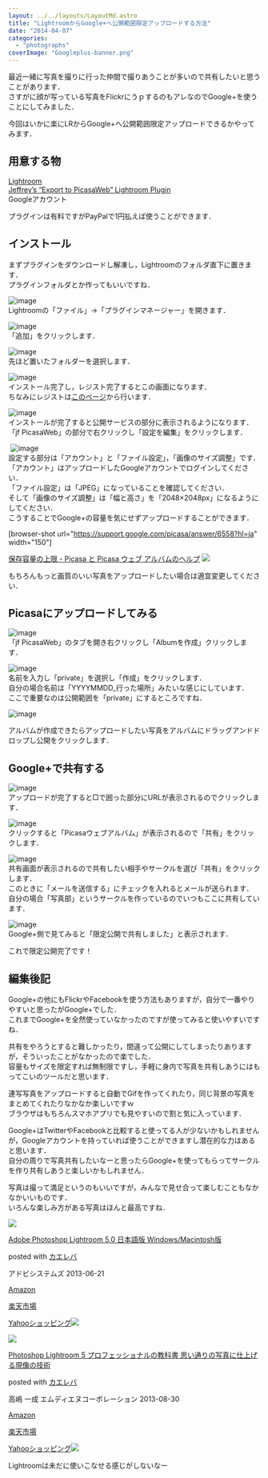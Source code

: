 ```yaml
---
layout: ../../layouts/LayoutMd.astro
title: "LightroomからGoogle+へ公開範囲限定アップロードする方法"
date: "2014-04-07"
categories: 
  - "photographs"
coverImage: "Googleplus-banner.png"
---
```


最近一緒に写真を撮りに行った仲間で撮りあうことが多いので共有したいと思うことがあります．  
さすがに顔が写っている写真をFlickrにうｐするのもアレなのでGoogle+を使うことにしてみました．

今回はいかに楽にLRからGoogle+へ公開範囲限定アップロードできるかやってみます．

## 用意する物

[Lightroom](http://www.adobe.com/jp/products/photoshop-lightroom.html)  
[Jeffrey’s “Export to PicasaWeb” Lightroom Plugin](http://regex.info/blog/lightroom-goodies/picasaweb)  
Googleアカウント

プラグインは有料ですがPayPalで1円払えば使うことができます．

## インストール

まずプラグインをダウンロードし解凍し，Lightroomのフォルダ直下に置きます．  
プラグインフォルダとか作ってもいいですね．

![image](images/image.png "image")   
Lightroomの「ファイル」→「プラグインマネージャー」を開きます．

![image](images/image1.png "image")  
「追加」をクリックします．

![image](images/image2.png "image")  
先ほど置いたフォルダーを選択します．

![image](images/image3.png "image")  
インストール完了し，レジスト完了するとこの画面になります．  
ちなみにレジストは[このページ](http://regex.info/blog/lightroom-goodies/register)から行います．

![image](images/image4.png "image")  
インストールが完了すると公開サービスの部分に表示されるようになります．  
「jf PicasaWeb」の部分で右クリックし「設定を編集」をクリックします．

 ![image](images/image5.png "image")  
設定する部分は「アカウント」と「ファイル設定」，「画像のサイズ調整」です．  
「アカウント」はアップロードしたGoogleアカウントでログインしてください．  
「ファイル設定」は「JPEG」になっていることを確認してください．  
そして「画像のサイズ調整」は「幅と高さ」を「2048×2048px」になるようにしてください．  
こうすることでGoogle+の容量を気にせずアップロードすることができます．

\[browser-shot url="https://support.google.com/picasa/answer/6558?hl=ja" width="150"\]

[保存容量の上限 - Picasa と Picasa ウェブ アルバムのヘルプ](https://support.google.com/picasa/answer/6558?hl=ja) [![](http://b.hatena.ne.jp/entry/image/https://support.google.com/picasa/answer/6558?hl=ja)](http://b.hatena.ne.jp/entry/https://support.google.com/picasa/answer/6558?hl=ja)

もちろんもっと画質のいい写真をアップロードしたい場合は適宜変更してください．

## Picasaにアップロードしてみる

![image](images/image6.png "image")   
「jf PicasaWeb」のタブを開き右クリックし「Albumを作成」クリックします．

![image](images/image7.png "image")  
名前を入力し「private」を選択し「作成」をクリックします．  
自分の場合名前は「YYYYMMDD\_行った場所」みたいな感じにしています．  
ここで重要なのは公開範囲を「private」にするところですね．

![image](images/image8.png "image")

アルバムが作成できたらアップロードしたい写真をアルバムにドラッグアンドドロップし公開をクリックします．

## Google+で共有する

![image](images/image9.png "image")  
アップロードが完了すると□で囲った部分にURLが表示されるのでクリックします．

![image](images/image10.png "image")  
クリックすると「Picasaウェブアルバム」が表示されるので「共有」をクリックします．

![image](images/image11.png "image")  
共有画面が表示されるので共有したい相手やサークルを選び「共有」をクリックします．  
このときに「メールを送信する」にチェックを入れるとメールが送られます．  
自分の場合「写真部」というサークルを作っているのでいつもここに共有しています．

![image](images/image12.png "image")  
Google+側で見てみると「限定公開で共有しました」と表示されます．

これで限定公開完了です！

## 編集後記

Google+の他にもFlickrやFacebookを使う方法もありますが，自分で一番やりやすいと思ったがGoogle+でした．  
これまでGoogle+を全然使っていなかったのですが使ってみると使いやすいですね．

共有をやろうとすると難しかったり，間違って公開にしてしまったりありますが，そういったことがなかったので楽でした．  
容量もサイズを限定すれば無制限ですし，手軽に身内で写真を共有しあうにはもってこいのツールだと思います．

連写写真をアップロードすると自動でGifを作ってくれたり，同じ背景の写真をまとめてくれたりなかなか楽しいですｗ  
ブラウザはもちろんスマホアプリでも見やすいので割と気に入っています．

Google+はTwitterやFacebookと比較すると使ってる人が少ないかもしれませんが，Googleアカウントを持っていれば使うことができますし潜在的な力はあると思います．  
自分の周りで写真共有したいなーと思ったらGoogle+を使ってもらってサークルを作り共有しあうと楽しいかもしれません．

写真は撮って満足というのもいいですが，みんなで見せ合って楽しむこともなかなかいいものです．  
いろんな楽しみ方がある写真はほんと最高ですね．

[![](images/41Nf2zmv%2BlL._SL160_.jpg)](https://www.amazon.co.jp/exec/obidos/ASIN/B00DAOTQJE/mizuka123-22/ref=nosim/)

[Adobe Photoshop Lightroom 5.0 日本語版 Windows/Macintosh版](https://www.amazon.co.jp/exec/obidos/ASIN/B00DAOTQJE/mizuka123-22/ref=nosim/)

posted with [カエレバ](http://kaereba.com)

アドビシステムズ 2013-06-21

[Amazon](http://www.amazon.co.jp/gp/search?keywords=Adobe%20Photoshop%20Lightroom%205.0&__mk_ja_JP=%83J%83%5E%83J%83i&tag=mizuka123-22 "アマゾン")

[楽天市場](http://hb.afl.rakuten.co.jp/hgc/032b53ee.4b34c5ee.0f4a541e.f440145e/?pc=http%3A%2F%2Fsearch.rakuten.co.jp%2Fsearch%2Fmall%2FAdobe%2520Photoshop%2520Lightroom%25205.0%2F-%2Ff.1-p.1-s.1-sf.0-st.A-v.2%3Fx%3D0%26scid%3Daf_ich_link_urltxt%26m%3Dhttp%3A%2F%2Fm.rakuten.co.jp%2F "楽天市場")

[Yahooショッピング![](//ad.jp.ap.valuecommerce.com/servlet/gifbanner?sid=3066752&pid=881990642)](//ck.jp.ap.valuecommerce.com/servlet/referral?sid=3066752&pid=881990642&vc_url=http%3A%2F%2Fshopping.search.yahoo.co.jp%2Fsearch%3FuIv%3Don%26ei%3DUTF-8%26tab_ex%3Dcommerce%26slider%3D0%26va%3DAdobe%2520Photoshop%2520Lightroom%25205.0 "Yahooショッピング")

[![](images/51RK-WaYl6L._SL160_.jpg)](https://www.amazon.co.jp/exec/obidos/ASIN/4844363638/mizuka123-22/ref=nosim/)

[Photoshop Lightroom 5 プロフェッショナルの教科書 思い通りの写真に仕上げる現像の技術](https://www.amazon.co.jp/exec/obidos/ASIN/4844363638/mizuka123-22/ref=nosim/)

posted with [カエレバ](http://kaereba.com)

高嶋 一成 エムディエヌコーポレーション 2013-08-30

[Amazon](http://www.amazon.co.jp/gp/search?keywords=Photoshop%20Lightroom%205&__mk_ja_JP=%83J%83%5E%83J%83i&tag=mizuka123-22 "アマゾン")

[楽天市場](http://hb.afl.rakuten.co.jp/hgc/032b53ee.4b34c5ee.0f4a541e.f440145e/?pc=http%3A%2F%2Fsearch.rakuten.co.jp%2Fsearch%2Fmall%2FPhotoshop%2520Lightroom%25205%2F-%2Ff.1-p.1-s.1-sf.0-st.A-v.2%3Fx%3D0%26scid%3Daf_ich_link_urltxt%26m%3Dhttp%3A%2F%2Fm.rakuten.co.jp%2F "楽天市場")

[Yahooショッピング![](//ad.jp.ap.valuecommerce.com/servlet/gifbanner?sid=3066752&pid=881990642)](//ck.jp.ap.valuecommerce.com/servlet/referral?sid=3066752&pid=881990642&vc_url=http%3A%2F%2Fshopping.search.yahoo.co.jp%2Fsearch%3FuIv%3Don%26ei%3DUTF-8%26tab_ex%3Dcommerce%26slider%3D0%26va%3DPhotoshop%2520Lightroom%25205 "Yahooショッピング")

Lightroomは未だに使いこなせる感じがしないなー
